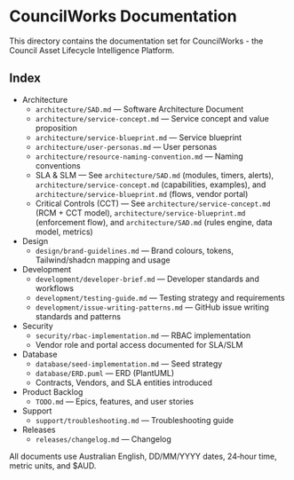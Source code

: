 # CouncilWorks Documentation

This directory contains the documentation set for CouncilWorks - the Council Asset Lifecycle Intelligence Platform.

## Index

- Architecture
  - `architecture/SAD.md` — Software Architecture Document
  - `architecture/service-concept.md` — Service concept and value proposition
  - `architecture/service-blueprint.md` — Service blueprint
  - `architecture/user-personas.md` — User personas
  - `architecture/resource-naming-convention.md` — Naming conventions
  - SLA & SLM — See `architecture/SAD.md` (modules, timers, alerts), `architecture/service-concept.md` (capabilities, examples), and `architecture/service-blueprint.md` (flows, vendor portal)
  - Critical Controls (CCT) — See `architecture/service-concept.md` (RCM + CCT model), `architecture/service-blueprint.md` (enforcement flow), and `architecture/SAD.md` (rules engine, data model, metrics)
- Design
  - `design/brand-guidelines.md` — Brand colours, tokens, Tailwind/shadcn mapping and usage
- Development
  - `development/developer-brief.md` — Developer standards and workflows
  - `development/testing-guide.md` — Testing strategy and requirements
  - `development/issue-writing-patterns.md` — GitHub issue writing standards and patterns
- Security
  - `security/rbac-implementation.md` — RBAC implementation
  - Vendor role and portal access documented for SLA/SLM
- Database
  - `database/seed-implementation.md` — Seed strategy
  - `database/ERD.puml` — ERD (PlantUML)
  - Contracts, Vendors, and SLA entities introduced
- Product Backlog
  - `TODO.md` — Epics, features, and user stories
- Support
  - `support/troubleshooting.md` — Troubleshooting guide
- Releases
  - `releases/changelog.md` — Changelog

All documents use Australian English, DD/MM/YYYY dates, 24‑hour time, metric units, and $AUD.

